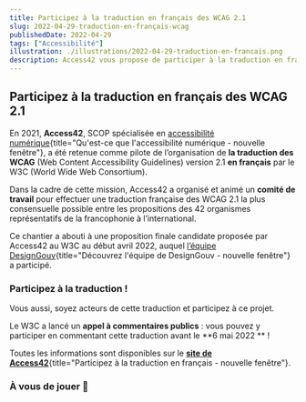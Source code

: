 ```yaml
---
title: Participez à la traduction en français des WCAG 2.1
slug: 2022-04-29-traduction-en-français-wcag
publishedDate: 2022-04-29
tags: ["Accessibilité"]
illustration: ./illustrations/2022-04-29-traduction-en-francais.png
description: Access42 vous propose de participer à la traduction en français des WCAG 2.1
---
```

## Participez à la traduction en français des WCAG 2.1

En 2021, **Access42**, SCOP spécialisée en [accessibilité numérique](https://design.numerique.gouv.fr/accessibilite-numerique/){title="Qu'est-ce que l'accessibilité numérique - nouvelle fenêtre"}, a été retenue comme pilote de l’organisation de **la traduction des WCAG** (Web Content Accessibility Guidelines) version 2.1 **en français** par le W3C (World Wide Web Consortium). 

Dans la cadre de cette mission, Access42 a organisé et animé un **comité de travail** pour effectuer une traduction française des WCAG 2.1 la plus consensuelle possible entre les propositions des 42 organismes représentatifs de la francophonie à l’international. 

Ce chantier a abouti à une proposition finale candidate proposée par Access42 au W3C au début avril 2022, auquel [l’équipe DesignGouv](https://design.numerique.gouv.fr/a-propos/){title="Découvrez l'équipe de DesignGouv - nouvelle fenêtre"} a participé. 

### Participez à la traduction&nbsp;!

Vous aussi, soyez acteurs de cette traduction et participez à ce projet.

Le W3C a lancé un **appel à commentaires publics** : vous pouvez y participer en commentant cette traduction avant le **6 mai 2022 **&nbsp;!

Toutes les informations sont disponibles sur le [**site de Access42**](https://access42.net/traduction-francaise-officielle-wcag-2-1#2022-04-07){title="Participez à la traduction en français - nouvelle fenêtre"}.

### À vous de jouer&nbsp;🏁
